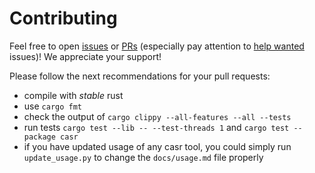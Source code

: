 # Contributing

Feel free to open [issues](https://github.com/ispras/casr/issues) or [PRs](https://github.com/ispras/casr/pulls) (especially pay attention to [help wanted](https://github.com/ispras/casr/issues?q=is%3Aopen+is%3Aissue+label%3A%22help+wanted%22) issues)! We appreciate your support!

Please follow the next recommendations for your pull requests:

- compile with *stable* rust
- use `cargo fmt`
- check the output of `cargo clippy --all-features --all --tests`
- run tests `cargo test --lib -- --test-threads 1` and `cargo test --package casr`
- if you have updated usage of any casr tool, you could simply run
  `update_usage.py` to change the `docs/usage.md` file properly
